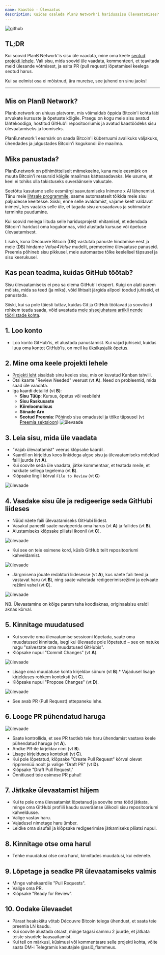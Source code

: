 ```yaml
---
name: Kaastöö - Ülevaatus
description: Kuidas osaleda PlanB Network'i haridussisu ülevaatamises?
---
```

![github](assets/cover.webp)

## TL;DR
Kui soovid PlanB Network'is sisu üle vaadata, mine oma keele [seotud projekti lehele](https://github.com/DecouvreBitcoin/sovereign-university-data/projects?query=is%3Aopen). Vali sisu, mida soovid üle vaadata, kommenteeri, et teavitada meid ülesande võtmisest, ja esita PR (pull request) lõpetamisel keelega seotud harus.

Kui sa eelmist osa ei mõistnud, ära muretse, see juhend on sinu jaoks!

---

## Mis on PlanB Network?

Planb.network on uhiuus platvorm, mis võimaldab õppida Bitcoin'i kohta läbi arvukate kursuste ja õpetuste kõigile. Praegu on kogu meie sisu avatud lähtekoodiga, hostitud GitHub'i repositooriumis ja avatud kaastöödeks sisu ülevaatamiseks ja loomiseks.

PlanB.network'i eesmärk on saada Bitcoin'i küberruumi avalikuks väljakuks, ühendades ja julgustades Bitcoin'i kogukondi üle maailma.

## Miks panustada?

PlanB.network on põhimõtteliselt mitmekeelne, kuna meie eesmärk on muuta Bitcoin'i ressursid kõigile maailmas kättesaadavaks. Me usume, et keel ei tohiks olla takistuseks suveräänsele valuutale.

Seetõttu kasutame selle eesmärgi saavutamiseks Inimene x AI lähenemist. Tänu meie [lihtsale programmile](https://github.com/Asi0Flammeus/LLM-Translator), saame automaatselt tõlkida meie sisu paljudesse keeltesse. Siiski, enne selle avaldamist, vajame keelt valdavat inimest, kes vaataks selle üle, et tagada sisu arusaadavus ja sobimatute terminite puudumine.

Kui soovid meiega liituda selle haridusprojekti ehitamisel, et edendada Bitcoin'i haridust oma kogukonnas, võid alustada kursuse või õpetuse ülevaatamisest.

Lisaks, kuna Découvre Bitcoin (DB) vastutab panuste hindamise eest ja meie (DB) hindame *Value4Value* mudelit, premeerime ülevaatuse panuseid. Preemia põhineb sisu pikkusel, meie automaatse tõlke keelelisel täpsusel ja sisu keerukusel.

## Kas pean teadma, kuidas GitHub töötab?

Sisu ülevaatamiseks ei pea sa olema GitHub'i ekspert.
Kuigi on alati parem mõista, mida sa teed (ja miks), võid lihtsalt järgida allpool toodud juhiseid, et panustada.

Siiski, kui sa pole täiesti tuttav, kuidas Git ja GitHub töötavad ja sooviksid rohkem teada saada, võid avastada [meie sissejuhatava artikli nende tööriistade kohta](https://planb.network/tutorials/others/basics-of-github).

## 1. Loo konto
* Loo konto GitHub'is, et alustada panustamist. Kui vajad juhiseid, kuidas luua oma kontot GitHub'is, on meil ka [üksikasjalik õpetus](https://planb.network/tutorials/others/create-github-account).
## **2. Mine oma keele projekti lehele**
* [Projekti leht](https://github.com/DecouvreBitcoin/sovereign-university-data/projects?query=is%3Aopen) sisaldab sinu keeles sisu, mis on kuvatud Kanban tahvlil.
* Otsi kaarte "Review Needed" veerust (vt **A**). Need on probleemid, mida saad üle vaadata.
* Iga kaardi detailid (vt **B**):
	- **Sisu Tüüp**: Kursus, õpetus või veebileht
	- **Sisu Raskusaste**
	- **Kiireloomulisus**
	- **Sõnade Arv**
	- **Seotud Preemia**: Põhineb sisu omadustel ja tõlke täpsusel (vt [Preemia sektsioon](https://github.com/DecouvreBitcoin/sovereign-university-data?tab=readme-ov-file#sat-reward))
![ülevaade](assets/1.webp)
## **3. Leia sisu, mida üle vaadata**
* "Vajab ülevaatamist" veerus klõpsake kaardil.
* Kaardil on kirjeldus koos linkidega algse sisu ja ülevaatamiseks mõeldud faili juurde (vt **A**).
* Kui soovite seda üle vaadata, jätke kommentaar, et teatada meile, et hakkate sellega tegelema (vt **B**).
* Klõpsake lingil kõrval `File to Review` (vt **C**)

![ülevaade](assets/2.webp)

## **4. Vaadake sisu üle ja redigeerige seda GitHubi liideses**
* Nüüd näete faili ülevaatamiseks GitHubi liidest.
* Vasakul paneelil saate navigeerida oma harus (vt **A**) ja failides (vt **B**).
* Alustamiseks klõpsake pliiatsi ikoonil (vt **C**).

![ülevaade](assets/3.webp)

* Kui see on teie esimene kord, küsib GitHub teilt repositooriumi kahveldamist.

![ülevaade](assets/4.webp)

* Järgmisena jõuate redaktori liidesesse (vt **A**), kus näete faili teed ja vastavat haru (vt **B**), ning saate vahetada redigeerimisrežiimi ja eelvaate režiimi vahel (vt **C**).

![ülevaade](assets/5.webp)

NB. Ülevaatamine on kõige parem teha koodiaknas, originaalsisu eraldi aknas kõrval.

## **5. Kinnitage muudatused**

* Kui soovite oma ülevaatamise sessiooni lõpetada, saate oma muudatused kinnitada, isegi kui ülevaade pole lõpetatud – see on natuke nagu "salvestate oma muudatused GitHubis".
* Klõpsake nupul "Commit Changes" (vt **A**).

![ülevaade](assets/6.webp)
* Lisage oma muudatuse kohta kirjeldav sõnum (vt **B**).* Vajadusel lisage kirjelduses rohkem konteksti (vt **C**).
* Klõpsake nupul "Propose Changes" (vt **D**).

![ülevaade](assets/7.webp)

* See avab PR (Pull Request) ettepaneku lehe.

## **6. Looge PR pühendatud haruga**
![ülevaade](assets/8.webp)

* Saate kontrollida, et see PR taotleb teie haru ühendamist vastava keele pühendatud haruga (vt **A**).
* Andke PR-ile kirjeldav nimi (vt **B**).
* Lisage kirjelduses konteksti (vt **C**).
* Kui pole lõpetatud, klõpsake "Create Pull Request" kõrval olevat rippmenüü noolt ja valige "Draft PR" (vt **D**).
* Klõpsake "Draft Pull Request."
* Õnnitlused teie esimese PR puhul!

## **7. Jätkake ülevaatamist hiljem**
* Kui te pole oma ülevaatamist lõpetanud ja soovite oma tööd jätkata, minge oma GitHubi profiili kaudu suveräänse ülikooli sisu repositooriumi kahveldusse.
* Valige vastav haru.
* Vajadusel nimetage haru ümber.
* Leidke oma sisufail ja klõpsake redigeerimise jätkamiseks pliiatsi nupul.

## **8. Kinnitage otse oma harul**
* Tehke muudatusi otse oma harul, kinnitades muudatusi, kui edenete.

## **9. Lõpetage ja seadke PR ülevaatamiseks valmis**
* Minge vahekaardile "Pull Requests".
* Valige oma PR.
* Klõpsake "Ready for Review".

## 10. Oodake ülevaadet
* Pärast heakskiitu võtab Découvre Bitcoin teiega ühendust, et saata teie preemia LN kaudu.
* Kui soovite alustada otsast, minge tagasi sammu 2 juurde, et jätkata teiste sisudele kaasaaitamist.
* Kui teil on märkusi, küsimusi või kommentaare selle projekti kohta, võite saata DM-i Telegramis kasutajale @asi0_flammeus.